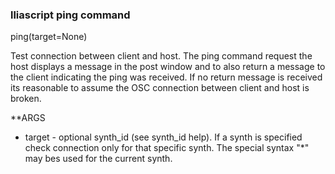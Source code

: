 ### lliascript ping command

ping(target=None)

Test connection between client and host.  The ping command request the
host displays a message in the post window and to also return a message
to the client indicating the ping was received.  If no return message is
received its reasonable to assume the OSC connection between client and host
is broken.

**ARGS

-    target - optional synth_id (see synth_id help).  If a synth is
     specified check connection only for that specific synth.  The special
     syntax "*" may bes used for the current synth.

